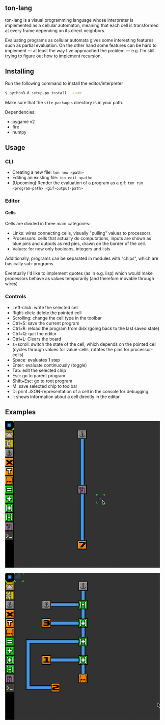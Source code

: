 ## ton-lang

ton-lang is a visual programming language whose interpreter is implemented as a
cellular automaton, meaning that each cell is transformed at every frame
depending on its direct neighbors.

Evaluating programs as cellular automata gives some interesting features such as
partial evaluation. On the other hand some features can be hard to implement —
at least the way I've approached the problem — e.g. I'm still trying to figure
out how to implement recursion.
 
## Installing

Run the following command to install the editor/interpreter

```sh
$ python3.8 setup.py install --user
```

Make sure that the `site-packages` directory is in your path.

Dependencies:
- pygame v2
- fire
- numpy
 
## Usage

### CLI

- Creating a new file: `ton new <path>`
- Editing an existing file: `ton edit <path>`
- (Upcoming) Render the evaluation of a program as a gif: `ton run
  <program-path> <gif-output-path>`
  
### Editor

#### Cells

Cells are divided in three main categories:
- Links: wires connecting cells, visually "pulling" values to processors
- Processors: cells that actually do computations, inputs are shown as blue pins
  and outputs as red pins, drawn on the border of the cell.
- Values: for now only booleans, integers and lists

Additionally, programs can be separated in modules with "chips", which are
basically sub-programs.

Eventually I'd like to implement quotes (as in e.g. lisp) which would make
processors behave as values temporarily (and therefore movable through wires)

### Controls

- Left-click: write the selected cell
- Right-click: delete the pointed cell
- Scrolling: change the cell type in the toolbar
- Ctrl+S: save the current program
- Ctrl+R: reload the program from disk (going back to the last saved state)
- Ctrl+Q: quit the editor
- Ctrl+L: Clears the board
- s+scroll: switch the state of the cell, which depends on the pointed cell
  (cycles through values for value-cells, rotates the pins for processor-cells)
- Space: evaluates 1 step
- Enter: evaluate continuously (toggle)
- Tab: edit the selected chip
- Esc: go to parent program
- Shift+Esc: go to root program
- M: save selected chip to toolbar
- D: print JSON-representation of a cell in the console for debugging
- I: shows information about a cell directly in the editor

## Examples

![Using chips to define a subroutine that increments an integer](screenshots/chip_increment.gif)

![Manipulating lists](screenshots/manipulating_lists.gif)

